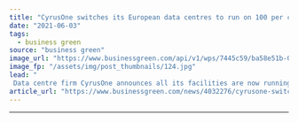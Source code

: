 ```yaml
---
title: "CyrusOne switches its European data centres to run on 100 per cent renewable energy"
date: "2021-06-03"
tags: 
  - business green
source: "business green"
image_url: "https://www.businessgreen.com/api/v1/wps/7445c59/ba58e51b-009e-4ad6-b6c4-69935cf2c44c/6/iw-climate-change-001-185x114.jpg"
image_fp: "/assets/img/post_thumbnails/124.jpg"
lead: "
 Data centre firm CyrusOne announces all its facilities are now running on a 100 per cent renewable energy tarrifs ..."
article_url: "https://www.businessgreen.com/news/4032276/cyrusone-switches-european-centres-run-100-cent-renewable-energy"
---
```


---
